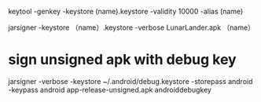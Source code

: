 keytool -genkey -keystore (name).keystore -validity 10000 -alias (name)

jarsigner -keystore （name）.keystore -verbose LunarLander.apk （name）

# sign unsigned apk with debug key
jarsigner -verbose -keystore ~/.android/debug.keystore -storepass android -keypass android app-release-unsigned.apk androiddebugkey
